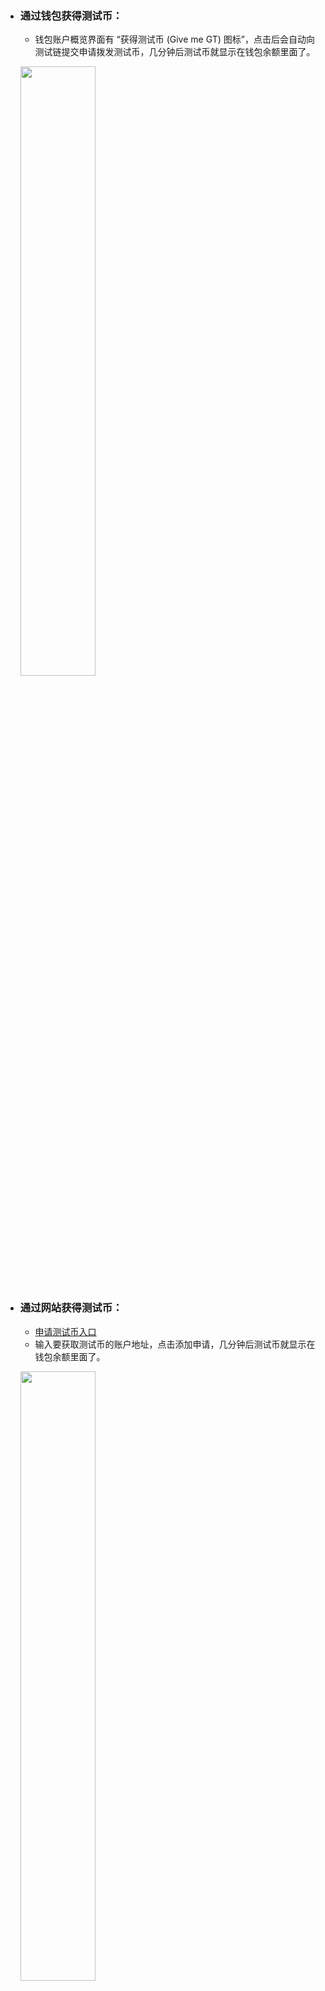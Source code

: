 
- ### 通过钱包获得测试币：

	- 钱包账户概览界面有 “获得测试币 (Give me GT) 图标”，点击后会自动向测试链提交申请拨发测试币，几分钟后测试币就显示在钱包余额里面了。
	
	<a data-fancybox title="" href="@assets/img/zh/5.png"><img src="@assets/img/zh/5.png"  height=50% width=50%></a>


- ### 通过网站获得测试币：
 
	- <a href="https://gatescan.org/testnet/faucet" target="_blank">申请测试币入口</a>
	- 输入要获取测试币的账户地址，点击添加申请，几分钟后测试币就显示在钱包余额里面了。

	<a data-fancybox title="" href="@assets/img/zh/6.png"><img src="@assets/img/zh/6.png"  height=50% width=50%></a>


* 注：每个账户在24小时内只能申请一次测试币，每次通过钱包申请测试币将获得以下提示。

	<a data-fancybox title="" href="@assets/img/zh/5-1.png"><img src="@assets/img/zh/5-1.png"  height=50% width=50%></a>
